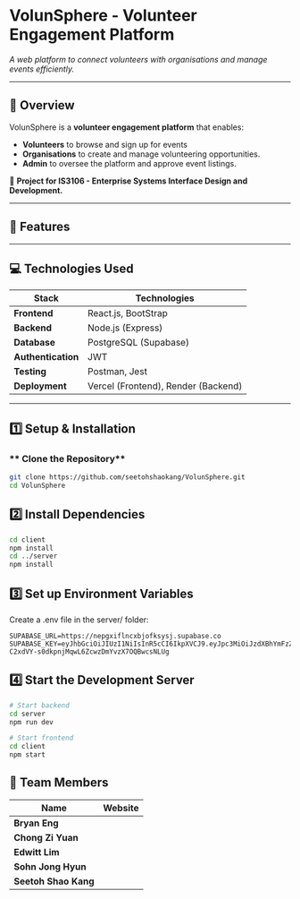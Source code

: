 # VolunSphere - Volunteer Engagement Platform

_A web platform to connect volunteers with organisations and manage events efficiently._

---

## 📖 Overview

VolunSphere is a **volunteer engagement platform** that enables:

-   **Volunteers** to browse and sign up for events
-   **Organisations** to create and manage volunteering opportunities.
-   **Admin** to oversee the platform and approve event listings.

📌 **Project for IS3106 - Enterprise Systems Interface Design and Development.**

---

## 🚀 Features

---

## 💻 Technologies Used

| **Stack**          | **Technologies**                    |
| ------------------ | ----------------------------------- |
| **Frontend**       | React.js, BootStrap                 |
| **Backend**        | Node.js (Express)                   |
| **Database**       | PostgreSQL (Supabase)               |
| **Authentication** | JWT                                 |
| **Testing**        | Postman, Jest                       |
| **Deployment**     | Vercel (Frontend), Render (Backend) |

---

## 1️⃣ Setup & Installation

### ** Clone the Repository**

```bash
git clone https://github.com/seetohshaokang/VolunSphere.git
cd VolunSphere
```

## 2️⃣ Install Dependencies

```bash
cd client
npm install
cd ../server
npm install
```

## 3️⃣ Set up Environment Variables

Create a .env file in the server/ folder:

```plaintext
SUPABASE_URL=https://nepgxiflncxbjofksysj.supabase.co
SUPABASE_KEY=eyJhbGciOiJIUzI1NiIsInR5cCI6IkpXVCJ9.eyJpc3MiOiJzdXBhYmFzZSIsInJlZiI6Im5lcGd4aWZsbmN4YmpvZmtzeXNqIiwicm9sZSI6ImFub24iLCJpYXQiOjE3Mzg5MDk0NjIsImV4cCI6MjA1NDQ4NTQ2Mn0.6j-C2xdVY-s0dkpnjMqwL6ZcwzDmYvzX7OQBwcsNLUg
```

## 4️⃣ Start the Development Server

```bash
# Start backend
cd server
npm run dev

# Start frontend
cd client
npm start
```

## 👥 Team Members

| **Name**             | **Website** |
| -------------------- | ----------- |
| **Bryan Eng**        |             |
| **Chong Zi Yuan**    |             |
| **Edwitt Lim**       |             |
| **Sohn Jong Hyun**   |             |
| **Seetoh Shao Kang** |             |

